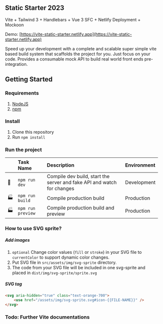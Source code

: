 ## Static Starter 2023
Vite + Tailwind 3 + Handlebars + Vue 3 SFC + Netlify Deployment + Mockoon

Demo: [https://vite-static-starter.netlify.app](https://vite-static-starter.netlify.app)

Speed up your development with a complete and scalable super simple vite based build system that scaffolds the project for you. Just focus on your code. Provides a consumable mock API to build real world front ends pre-integration.

## Getting Started

### Requirements
1. [NodeJS](https://nodejs.org/en/)
2. [npm](https://www.npmjs.com/get-npm)


### Install

1. Clone this repository
2. Run `npm install`

### Run the project

|                | Task Name                                    | Description                                               | Environment |
| -------------- | :------------------------------------------- | :-------------------------------------------------------- | :---------- |
| :construction: | `npm run dev`                     | Compile dev build, start the server and fake API and watch for changes | Development |
| :factory:      | `npm run build` | Compile production build                                  | Production  |
| :factory:      | `npm run preview` | Compile production build and preview                                  | Production  |


### How to use SVG sprite?

##### Add images

1. `optional` Change color values (`fill` or `stroke`) in your SVG file to `currentColor` to support dynamic color changes.
2. Put SVG file in `src/assets/img/svg-sprite` directory.
3. The code from your SVG file will be included in one svg-sprite and placed in `dist/img/svg-sprite/sprite.svg`

##### SVG tag

```html
<svg aria-hidden="true" class="text-orange-700">
	<use href="/assets/img/svg-sprite.svg#icon-{{FILE-NAME}}" />
</svg>
```

### Todo: Further Vite documentations
